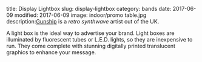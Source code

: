 title: Display Lightbox
slug: display-lightbox
category: bands
date: 2017-06-09
modified: 2017-06-09
image: indoor/promo table.jpg
description:[Gunship](https://www.gunshipmusic.com/) is a *retro synthwave* artist out of the UK.

A light box is the ideal way to advertise your brand. Light boxes are illuminated by fluorescent tubes or L.E.D. lights, so they are inexpensive to run.
They come complete with stunning digitally printed translucent graphics to enhance your message.

